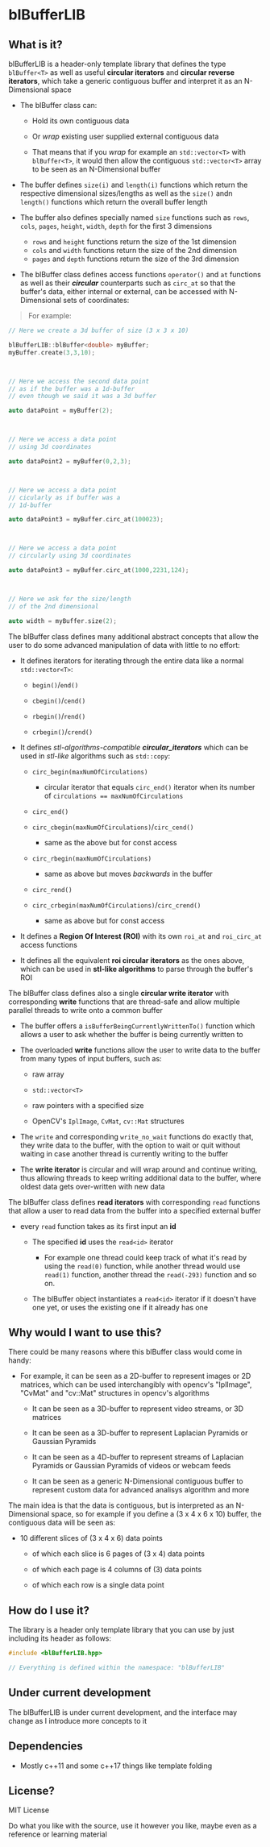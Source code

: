 # blBufferLIB

## What is it?

blBufferLIB is a header-only template library that defines the type ```blBuffer<T>``` as well as useful **circular iterators** and **circular reverse iterators**, which take a generic contiguous buffer and interpret it as an N-Dimensional space

- The blBuffer class can:

  - Hold its own contiguous data

  - Or *wrap* existing user supplied external contiguous data

  - That means that if you *wrap* for example an ```std::vector<T>``` with ```blBuffer<T>```, it would then allow the contiguous ```std::vector<T>``` array to be seen as an N-Dimensional buffer

- The buffer defines ```size(i)``` and ```length(i)``` functions which return the respective dimensional sizes/lengths as well as the ```size()``` andn ```length()``` functions which return the overall buffer length

- The buffer also defines specially named ```size``` functions such as ```rows```, ```cols```, ```pages```, ```height```, ```width```, ```depth``` for the first 3 dimensions

  - ```rows``` and ```height``` functions return the size of the 1st dimension
  - ```cols``` and ```width``` functions return the size of the 2nd dimension
  - ```pages``` and ```depth``` functions return the size of the 3rd dimension

- The blBuffer class defines access functions ```operator()``` and ```at``` functions as well as their **_circular_** counterparts such as ```circ_at``` so that the buffer's data, either internal or external, can be accessed with N-Dimensional sets of coordinates:

> For example:
```c++
// Here we create a 3d buffer of size (3 x 3 x 10)

blBufferLIB::blBuffer<double> myBuffer;
myBuffer.create(3,3,10);



// Here we access the second data point
// as if the buffer was a 1d-buffer
// even though we said it was a 3d buffer

auto dataPoint = myBuffer(2);



// Here we access a data point
// using 3d coordinates

auto dataPoint2 = myBuffer(0,2,3);



// Here we access a data point
// cicularly as if buffer was a
// 1d-buffer

auto dataPoint3 = myBuffer.circ_at(100023);



// Here we access a data point
// circularly using 3d coordinates

auto dataPoint3 = myBuffer.circ_at(1000,2231,124);



// Here we ask for the size/length
// of the 2nd dimensional

auto width = myBuffer.size(2);
```

The blBuffer class defines many additional abstract concepts that allow the user to do some advanced manipulation of data with little to no effort:

- It defines iterators for iterating through the entire data like a normal ```std::vector<T>```:

  - ```begin()```/```end()```
  
  - ```cbegin()```/```cend()```
  
  - ```rbegin()```/```rend()```
  
  - ```crbegin()```/```crend()```
  
- It defines *stl-algorithms-compatible* **_circular_iterators_** which can be used in *stl-like* algorithms such as ```std::copy```:
  
  - ```circ_begin(maxNumOfCirculations)```
  
    - circular iterator that equals ```circ_end()``` iterator when its number of ```circulations == maxNumOfCirculations```
  
  - ```circ_end()```
  
  - ```circ_cbegin(maxNumOfCirculations)```/```circ_cend()```
    
	- same as the above but for const access
  
  - ```circ_rbegin(maxNumOfCirculations)```

    - same as above but moves *backwards* in the buffer
  
  - ```circ_rend()```
  
  - ```circ_crbegin(maxNumOfCirculations)```/```circ_crend()```

    - same as above but for const access

- It defines a **Region Of Interest (ROI)** with its own ```roi_at``` and ```roi_circ_at``` access functions

- It defines all the equivalent **roi circular iterators** as the ones above, which can be used in **stl-like algorithms** to parse through the buffer's ROI

The blBuffer class defines also a single **circular write iterator** with corresponding **write** functions that are thread-safe and allow multiple parallel threads to write onto a common buffer

- The buffer offers a ```isBufferBeingCurrentlyWrittenTo()``` function which allows a user to ask whether the buffer is being currently written to

- The overloaded **write** functions allow the user to write data to the buffer from many types of input buffers, such as:

  - raw array

  - ```std::vector<T>```

  - raw pointers with a specified size
  
  - OpenCV's ```IplImage```, ```CvMat```, ```cv::Mat``` structures

- The ```write``` and corresponding ```write_no_wait``` functions do exactly that, they write data to the buffer, with the option to wait or quit without waiting in case another thread is currently writing to the buffer

- The **write iterator** is circular and will wrap around and continue writing, thus allowing threads to keep writing additional data to the buffer, where oldest data gets over-written with new data

The blBuffer class defines **read iterators** with corresponding ```read``` functions that allow a user to read data from the buffer into a specified external buffer

- every ```read``` function takes as its first input an **id**

  - The specified **id** uses the ```read<id>``` iterator
  
    - For example one thread could keep track of what it's read by using the ```read(0)``` function, while another thread would use ```read(1)``` function, another thread the ```read(-293)``` function and so on.

  - The blBuffer object instantiates a ```read<id>``` iterator if it doesn't have one yet, or uses the existing one if it already has one

## Why would I want to use this?

There could be many reasons where this blBuffer class would come in handy:

- For example, it can be seen as a 2D-buffer to represent images or 2D matrices, which can be used interchangibly with opencv's "IplImage", "CvMat" and "cv::Mat" structures in opencv's algorithms

  - It can be seen as a 3D-buffer to represent video streams, or 3D matrices

  - It can be seen as a 3D-buffer to represent Laplacian Pyramids or Gaussian Pyramids

  - It can be seen as a 4D-buffer to represent streams of Laplacian Pyramids or Gaussian Pyramids of videos or webcam feeds

  - It can be seen as a generic N-Dimensional contiguous buffer to represent custom data for advanced analisys algorithm and more

The main idea is that the data is contiguous, but is interpreted as an N-Dimensional space, so for example if you define a (3 x 4 x 6 x 10) buffer, the contiguous data will be seen as:

- 10 different slices of (3 x 4 x 6) data points

  - of which each slice is 6 pages of (3 x 4) data points

  - of which each page is 4 columns of (3) data points

  - of which each row is a single data point

## How do I use it?

The library is a header only template library that you can use by just including its header as follows:

```c++
#include <blBufferLIB.hpp>

// Everything is defined within the namespace: "blBufferLIB"
```

## Under current development

The blBufferLIB is under current development, and the interface may change as I introduce more concepts to it


## Dependencies

* Mostly c++11 and some c++17 things like template folding

## License?

MIT License

Do what you like with the source, use it however you like, maybe even as a reference or learning material